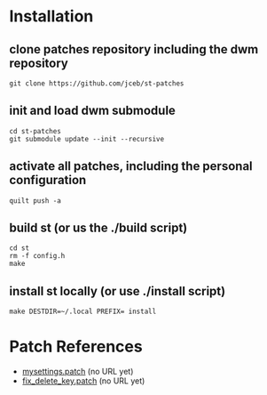 # Installation

## clone patches repository including the dwm repository

    git clone https://github.com/jceb/st-patches

## init and load dwm submodule

    cd st-patches
    git submodule update --init --recursive

## activate all patches, including the personal configuration

    quilt push -a

## build st (or us the ./build script)

    cd st
    rm -f config.h
    make

## install st locally (or use ./install script)

    make DESTDIR=~/.local PREFIX= install

# Patch References

* [mysettings.patch](patches/mysettings.patch)                           (no URL yet)
* [fix_delete_key.patch](patches/fix_delete_key.patch)                   (no URL yet)
